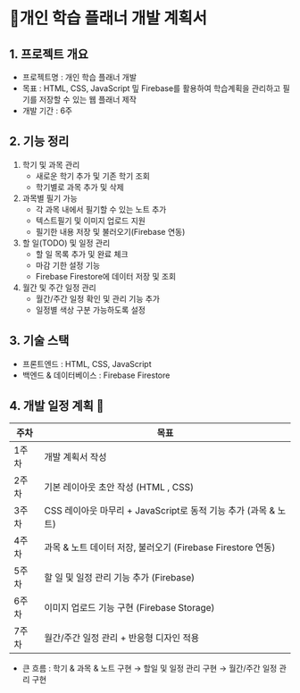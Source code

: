 # 📌개인 학습 플래너 개발 계획서
## 1. 프로젝트 개요
- 프로젝트명 : 개인 학습 플래너 개발
- 목표 : HTML, CSS, JavaScript 밒 Firebase를 활용하여 학습계획을 관리하고 필기를 저장할 수 있는 웹 플래너 제작
- 개발 기간 : 6주

## 2. 기능 정리
1. 학기 및 과목 관리
   - 새로운 학기 추가 및 기존 학기 조회
   - 학기별로 과목 추가 및 삭제
2. 과목별 필기 가능
   - 각 과목 내에서 필기할 수 있는 노트 추가
   - 텍스트필기 및 이미지 업로드 지원
   - 필기한 내용 저장 및 불러오기(Firebase 연동)
3. 할 일(TODO) 및 일정 관리
   - 할 일 목록 추가 및 완료 체크
   - 마감 기한 설정 기능
   - Firebase Firestore에 데이터 저장 및 조회
4. 월간 및 주간 일정 관리
   - 월간/주간 일정 확인 및 관리 기능 추가
   - 일정별 색상 구분 가능하도록 설정

## 3. 기술 스택
- 프론트엔드 : HTML, CSS, JavaScript
- 백엔드 & 데이터베이스 : Firebase Firestore

## 4. 개발 일정 계획 📆
|주차|목표|
|------|------|
|1주차|개발 계획서 작성|
|2주차|기본 레이아웃 초안 작성 (HTML , CSS)|
|3주차|CSS 레이아웃 마무리 + JavaScript로 동적 기능 추가 (과목 & 노트)|
|4주차|과목 & 노트 데이터 저장, 불러오기 (Firebase Firestore 연동)|
|5주차|할 일 및 일정 관리 기능 추가 (Firebase)|
|6주차|이미지 업로드 기능 구현 (Firebase Storage)|
|7주차|월간/주간 일정 관리 + 반응형 디자인 적용|
- 큰 흐름 : 학기 & 과목 & 노트 구현 → 할일 및 일정 관리 구현 → 월간/주간 일정 관리 구현
